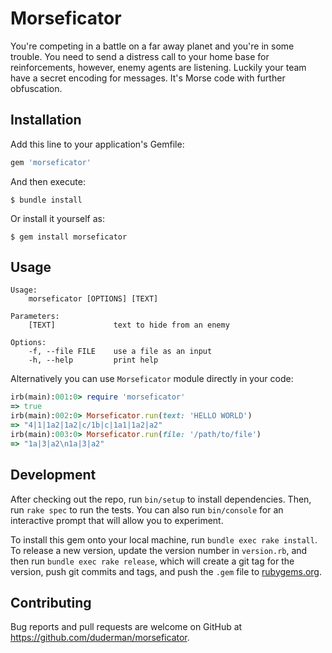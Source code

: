 # Morseficator

You're competing in a battle on a far away planet and you're in some trouble. You need to send a distress call to your home base for reinforcements, however, enemy agents are listening. Luckily your team have a secret encoding for messages. It's Morse code with further obfuscation.

## Installation

Add this line to your application's Gemfile:

```ruby
gem 'morseficator'
```

And then execute:

    $ bundle install

Or install it yourself as:

    $ gem install morseficator

## Usage

```
Usage:
    morseficator [OPTIONS] [TEXT]

Parameters:
    [TEXT]             text to hide from an enemy

Options:
    -f, --file FILE    use a file as an input
    -h, --help         print help
```

Alternatively you can use `Morseficator` module directly in your code:

```ruby
irb(main):001:0> require 'morseficator'
=> true
irb(main):002:0> Morseficator.run(text: 'HELLO WORLD')
=> "4|1|1a2|1a2|c/1b|c|1a1|1a2|a2"
irb(main):003:0> Morseficator.run(file: '/path/to/file')
=> "1a|3|a2\n1a|3|a2"
```

## Development

After checking out the repo, run `bin/setup` to install dependencies. Then, run `rake spec` to run the tests. You can also run `bin/console` for an interactive prompt that will allow you to experiment.

To install this gem onto your local machine, run `bundle exec rake install`. To release a new version, update the version number in `version.rb`, and then run `bundle exec rake release`, which will create a git tag for the version, push git commits and tags, and push the `.gem` file to [rubygems.org](https://rubygems.org).

## Contributing

Bug reports and pull requests are welcome on GitHub at https://github.com/duderman/morseficator.
